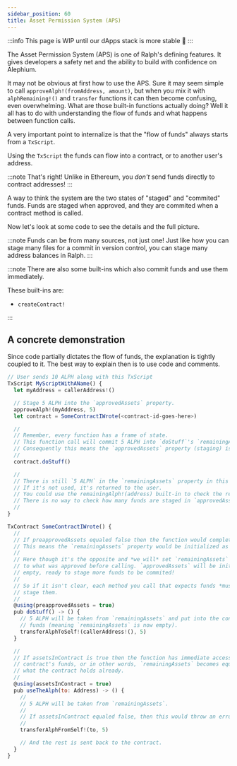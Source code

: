 ```yaml
---
sidebar_position: 60
title: Asset Permission System (APS)
---
```


:::info
This page is WIP until our dApps stack is more stable 🚧
:::

The Asset Permission System (APS) is one of Ralph's defining features. It gives
developers a safety net and the ability to build with confidence on Alephium.

It may not be obvious at first how to use the APS. Sure it may seem simple to
call `approveAlph!(fromAddress, amount)`, but when you mix it with `alphRemaining!()`
and `transfer` functions it can then become confusing, even overwhelming. What
are those built-in functions actually doing? Well it all has to do with
understanding the flow of funds and what happens between function calls.

A very important point to internalize is that the "flow of funds" always starts
from a `TxScript`.

Using the `TxScript` the funds can flow into a contract, or to another user's
address.

:::note
That's right! Unlike in Ethereum, you _don't_ send funds directly to contract
addresses!
:::

A way to think the system are the two states of "staged" and "commited" funds.
Funds are staged when approved, and they are commited when a contract method
is called.

Now let's look at some code to see the details and the full picture.

:::note
Funds can be from many sources, not just one! Just like how you can stage many
files for a commit in version control, you can stage many address balances in
Ralph.
:::

:::note
There are also some built-ins which also commit funds and use them immediately.

These built-ins are:

- `createContract!`

:::

## A concrete demonstration

Since code partially dictates the flow of funds, the explanation is tightly
coupled to it. The best way to explain then is to use code and comments.

```javascript
// User sends 10 ALPH along with this TxScript
TxScript MyScriptWithAName() {
  let myAddress = callerAddress!()

  // Stage 5 ALPH into the `approvedAssets` property.
  approveAlph!(myAddress, 5)
  let contract = SomeContractIWrote(<contract-id-goes-here>)

  //
  // Remember, every function has a frame of state.
  // This function call will commit 5 ALPH into `doStuff`'s `remainingAssets` property.
  // Consequently this means the `approvedAssets` property (staging) is now empty!
  //
  contract.doStuff()

  //
  // There is still `5 ALPH` in the `remainingAssets` property in this frame to use for anything else.
  // If it's not used, it's returned to the user.
  // You could use the remainingAlph!(address) built-in to check the remaining funds in `remainingAssets`.
  // There is no way to check how many funds are staged in `approvedAssets`.
  //
}

TxContract SomeContractIWrote() {
  //
  // If preapprovedAssets equaled false then the function would completely ignore the approved Alph!
  // This means the `remainingAssets` property would be initialized as empty in this function's frame.
  //
  // Here though it's the opposite and *we will* set `remainingAssets` *of this frame*
  // to what was approved before calling. `approvedAssets` will be initialized as
  // empty, ready to stage more funds to be commited!
  //
  // So if it isn't clear, each method you call that expects funds *must* again
  // stage them.
  //
  @using(preapprovedAssets = true)
  pub doStuff() -> () {
    // 5 ALPH will be taken from `remainingAssets` and put into the contract's
    // funds (meaning `remainingAssets` is now empty).
    transferAlphToSelf!(callerAddress!(), 5)
  }

  //
  // If assetsInContract is true then the function has immediate access to the
  // contract's funds, or in other words, `remainingAssets` becomes equal to
  // what the contract holds already.
  //
  @using(assetsInContract = true)
  pub useTheAlph(to: Address) -> () {
    //
    // 5 ALPH will be taken from `remainingAssets`.
    //
    // If assetsInContract equaled false, then this would throw an error!
    //
    transferAlphFromSelf!(to, 5)

    // And the rest is sent back to the contract.
  }
}
```
